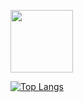 <a href="https://github.com/fekenzofugi"><img width="100px" src="https://github-readme-stats.vercel.app/api?username=fekenzofugi&theme=dark&title_color=ff3068?"></a>

[![Top Langs](https://github-readme-stats.vercel.app/api/top-langs/?username=fekenzofugi&layout=compact&theme=dark)](https://github.com/anuraghazra/github-readme-stats)
